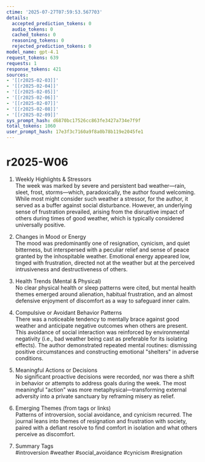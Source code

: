 ```yaml
---
ctime: '2025-07-27T07:59:53.567703'
details:
  accepted_prediction_tokens: 0
  audio_tokens: 0
  cached_tokens: 0
  reasoning_tokens: 0
  rejected_prediction_tokens: 0
model_name: gpt-4.1
request_tokens: 639
requests: 1
response_tokens: 421
sources:
- '[[r2025-02-03]]'
- '[[r2025-02-04]]'
- '[[r2025-02-05]]'
- '[[r2025-02-06]]'
- '[[r2025-02-07]]'
- '[[r2025-02-08]]'
- '[[r2025-02-09]]'
sys_prompt_hash: d6870bc17526cc863fe3427a734e7f9f
total_tokens: 1060
user_prompt_hash: 17e3f3c7160a9f8a0b78b119e2045fe1
---
```

# r2025-W06

1. Weekly Highlights & Stressors  
The week was marked by severe and persistent bad weather—rain, sleet, frost, storms—which, paradoxically, the author found welcoming. While most might consider such weather a stressor, for the author, it served as a buffer against social disturbance. However, an underlying sense of frustration prevailed, arising from the disruptive impact of others during times of good weather, which is typically considered universally positive.

2. Changes in Mood or Energy  
The mood was predominantly one of resignation, cynicism, and quiet bitterness, but interspersed with a peculiar relief and sense of peace granted by the inhospitable weather. Emotional energy appeared low, tinged with frustration, directed not at the weather but at the perceived intrusiveness and destructiveness of others.

3. Health Trends (Mental & Physical)  
No clear physical health or sleep patterns were cited, but mental health themes emerged around alienation, habitual frustration, and an almost defensive enjoyment of discomfort as a way to safeguard inner calm.

4. Compulsive or Avoidant Behavior Patterns  
There was a noticeable tendency to mentally brace against good weather and anticipate negative outcomes when others are present. This avoidance of social interaction was reinforced by environmental negativity (i.e., bad weather being cast as preferable for its isolating effects). The author demonstrated repeated mental routines: dismissing positive circumstances and constructing emotional "shelters" in adverse conditions.

5. Meaningful Actions or Decisions  
No significant proactive decisions were recorded, nor was there a shift in behavior or attempts to address goals during the week. The most meaningful "action" was more metaphysical—transforming external adversity into a private sanctuary by reframing misery as relief.

6. Emerging Themes (from tags or links)  
Patterns of introversion, social avoidance, and cynicism recurred. The journal leans into themes of resignation and frustration with society, paired with a defiant resolve to find comfort in isolation and what others perceive as discomfort.

7. Summary Tags  
#introversion #weather #social_avoidance #cynicism #resignation